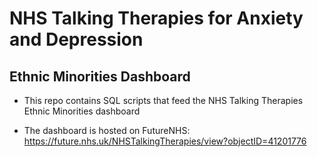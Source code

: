 # NHS Talking Therapies for Anxiety and Depression
## Ethnic Minorities Dashboard

- This repo contains SQL scripts that feed the NHS Talking Therapies Ethnic Minorities dashboard

- The dashboard is hosted on FutureNHS: https://future.nhs.uk/NHSTalkingTherapies/view?objectID=41201776
